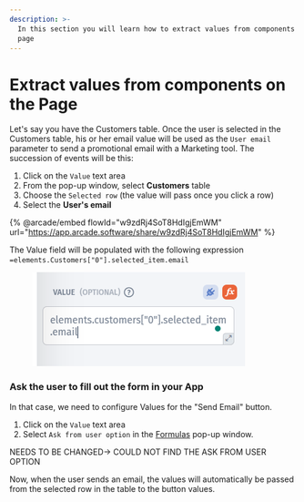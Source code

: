 ```yaml
---
description: >-
  In this section you will learn how to extract values from components on the
  page
---
```


# Extract values from components on the Page

Let's say you have the Customers table. Once the user is selected in the Customers table, his or her email value will be used as the `User email` parameter to send a promotional email with a Marketing tool. The succession of events will be this:

1. Click on the `Value` text area
2. From the pop-up window, select **Customers** table&#x20;
3. Choose the `Selected row` (the value will pass once you click a row)
4. Select the **User's email**

{% @arcade/embed flowId="w9zdRj4SoT8HdIgjEmWM" url="https://app.arcade.software/share/w9zdRj4SoT8HdIgjEmWM" %}

The Value field will be populated with the following expression `=elements.Customers["0"].selected_item.email`

<figure><img src="../../../.gitbook/assets/image.png" alt=""><figcaption></figcaption></figure>

### Ask the user to fill out the form in your App

In that case, we need to configure Values for the "Send Email" button.

1. Click on the `Value` text area
2. Select `Ask from user option` in the [Formulas](../../formulas.md) pop-up window.&#x20;

NEEDS TO BE CHANGED-> COULD NOT FIND THE ASK FROM USER OPTION

Now, when the user sends an email, the values will automatically be passed from the selected row in the table to the button values.
